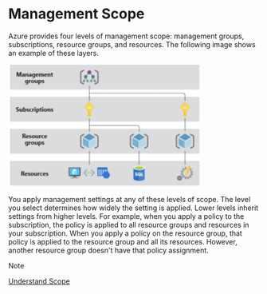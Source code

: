 # Management Scope

Azure provides four levels of management scope: management groups, subscriptions, resource groups, and resources. The following image shows an example of these layers.

<img src="./img/mgm_scope.png" alt="The four levels of scope in Azure: management groups, subscriptions, resource groups, and resources" width="385" height="245">

You apply management settings at any of these levels of scope. The level you select determines how widely the setting is applied. Lower levels inherit settings from higher levels. For example, when you apply a policy to the subscription, the policy is applied to all resource groups and resources in your subscription. When you apply a policy on the resource group, that policy is applied to the resource group and all its resources. However, another resource group doesn't have that policy assignment.

>[!NOTE]
>[Understand Scope](https://learn.microsoft.com/en-us/azure/azure-resource-manager/management/overview#understand-scope)
